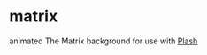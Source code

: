 # matrix
 
 animated The Matrix background for use with [Plash](https://github.com/sindresorhus/Plash)

